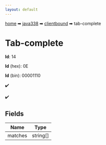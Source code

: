 ```yaml
---
layout: default
---
```


[home](/) ➡ [java338](/protocol/java338) ➡ [clientbound](/protocol/java338/clientbound) ➡ tab-complete

# Tab-complete

**Id**: 14

**Id** (hex): 0E

**Id** (bin): 00001110

✔️

✔️

## Fields

Name | Type
---|---
matches | string[]


